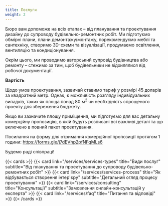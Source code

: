 ```yaml
---
title: Послуги
weight: 2
---
```

Бюро вам допоможе на всіх етапах – від планування та проектування дизайну до супроводу будівельно-ремонтних робіт. Ми підготуємо обмірні плани, плани демонтажу/монтажу, порекомендуємо меблі та сантехніку, створимо 3D-схеми та візуалізації, продумаємо освітлення, вентиляцію та кондиціонування. 

Окрім цього, ми проводимо авторський супровід будівництва або ремонту – стежимо за тим, щоб будівельники не відхилялися від робочої документації.

**Вартість**

Щодо умов проектування, зазвичай ставимо тариф у розмірі 45 доларів за квадратний метр. Однак, є можливість розгляду індивідуальних випадків, таких як площа понад 80 м<sup>2</sup> чи необхідність спрощеного проекту для збереження бюджету.

Якщо ви зазначите площу приміщення, ми підготуємо для вас детальну комерційну пропозицію, в якій будуть розписані всі важливі деталі та що включено в повний пакет проектування. 

Посилання на форму для отримання комерційної пропозиції протягом 1 години:
https://forms.gle/j7dEVhp2pfNFqMLs6

Будемо раді співпраці!

{{< cards >}}
  {{< card link="/services/services-types" title="Види послуг" subtitle="Від планування та проектування до супроводу будівельно-ремонтних робіт" >}}
  {{< card link="/services/services-process" title="Як відбувається створення інтер'єру" subtitle="Детальний огляд процесу проектування" >}}
  {{< card link="/services/consulting" title="Консультації" subtitle="Замовлення онлайн-консультацій у експерта" >}}
  {{< card link="/services/faq" title="Питання та відповіді" >}}
{{< /cards >}}